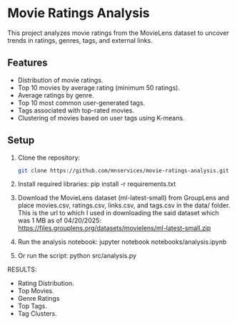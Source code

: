 # Movie Ratings Analysis

This project analyzes movie ratings from the MovieLens dataset to uncover trends in ratings, genres, tags, and external links.

## Features

- Distribution of movie ratings.
- Top 10 movies by average rating (minimum 50 ratings).
- Average ratings by genre.
- Top 10 most common user-generated tags.
- Tags associated with top-rated movies.
- Clustering of movies based on user tags using K-means.

## Setup

1. Clone the repository:

   ```bash
   git clone https://github.com/mnservices/movie-ratings-analysis.git

   ```

2. Install required libraries:
   pip install -r requirements.txt

3. Download the MovieLens dataset (ml-latest-small)
   from GroupLens and place movies.csv, ratings.csv, links.csv, and tags.csv in the data/ folder.
   This is the url to which I used in downloading the said dataset which was 1 MB as of 04/20/2025: https://files.grouplens.org/datasets/movielens/ml-latest-small.zip

4. Run the analysis notebook:
   jupyter notebook notebooks/analysis.ipynb

5. Or run the script:
   python src/analysis.py

RESULTS:

- Rating Distribution.
- Top Movies.
- Genre Ratings
- Top Tags.
- Tag Clusters.
